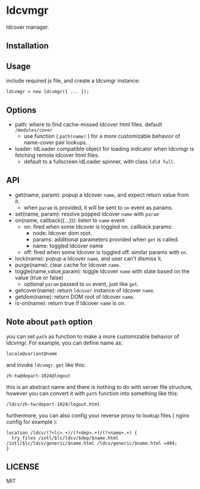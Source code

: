 # ldcvmgr

ldcover manager.

## Installation


## Usage

include required js file, and create a ldcvmgr instance:

    ldcvmgr = new ldcvmgr({ ... });


## Options

 - path: where to find cache-missed ldcover html files. default `/modules/cover`
   - use function ( `path(name)` ) for a more customizable behavior of name-cover pair lookups.
 - loader: ldLoader compatible object for loading indicator when ldcvmgr is fetching remote ldcover html files.
   - default to a fullscreen ldLoader spinner, with class `ldld full`.


## API

 - get(name, param): popup a ldcover `name`, and expect return value from it.
   - when `param` is provided, it will be sent to `on` event as params.
 - set(name, param): resolve popped ldcover `name` with `param`
 - on(name, callback({...})): listen to `name` event
   - on: fired when some ldcover is toggled on. callback params:
     - node: ldcover dom root.
     - params: additional parameters provided when `get` is called.
     - name: toggled ldcover name
   - off: fired when some ldcover is toggled off. similar params with `on`.
 - lock(name): popup a ldcover `name`, and user can't dismiss it.
 - purge(name): clear cache for ldcover `name`.
 - toggle(name,value,param): toggle ldcover `name` with state based on the value (true or false)
   - optional `param` passed to `on` event, just like `get`.
 - getcover(name): return `ldcover` instance of ldcover `name`.
 - getdom(name): return DOM root of ldcover `name`.
 - is-on(name): return true if ldcover `name` is on.


## Note about `path` option

you can set `path` as function to make a more customizable behavior of ldcvmgr. For example, you can define name as:

    locale@variant@name

and invoke `ldcvmgr.get` like this:

    zh-tw@depart-1024@logout


this is an abstract name and there is nothing to do with server file structure, however you can convert it with `path` function into something like this:

    /ldcv/zh-tw/depart-1024/logout.html

furthermore, you can also config your reverse proxy to lookup files ( nginx config for example ):

    location /ldcv/(?<lc>.+)/(?<dep>.+)/(?<name>.+) {
      try_files /intl/$lc/ldcv/$dep/$name.html /intl/$lc/ldcv/generic/$name.html /ldcv/generic/$name.html =404;
    }


## LICENSE

MIT
